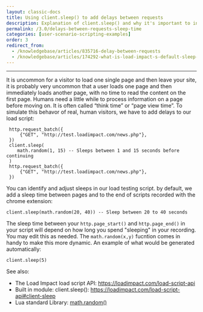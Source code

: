 ```yaml
---
layout: classic-docs
title: Using client.sleep() to add delays between requests
description: Explanation of client.sleep() and why it's important to include in your load scripts
permalink: /3.0/delays-between-requests-sleep-time
categories: [user-scenario-scripting-examples]
order: 3
redirect_from:
  - /knowledgebase/articles/835716-delay-between-requests
  - /knowledgebase/articles/174292-what-is-load-impact-s-default-sleep-time
---
```


***

It is uncommon for a visitor to load one single page and then leave your site, it is probably very uncommon that a user loads one page and then immediately loads another page, with no time to read the content on the first page. Humans need a little while to process information on a page before moving on. It is often called “think time” or “page view time”. To simulate this behavor of real, human visitors, we have to add delays to our load script:
```
 http.request_batch({
     {"GET", "http://test.loadimpact.com/news.php"},
 })
 client.sleep(
    math.random(1, 15) -- Sleeps between 1 and 15 seconds before continuing
 )
 http.request_batch({
     {"GET", "http://test.loadimpact.com/news.php"},
 })
```

You can identify and adjust sleeps in our load testing script. by default, we add a sleep time between pages and to the end of scripts recorded with the chrome extension:

```
client.sleep(math.random(20, 40)) -- Sleep between 20 to 40 seconds
```

The sleep time between your `http.page_start()` and `http.page_end()` in your script will depend on how long you spend "sleeping" in your recording. You may edit this as needed.  The `math.random(x,y)` fucntion comes in handy to make this more dynamic. An example of what would be generated automatically:

```
client.sleep(5)
```


See also:

- The Load Impact load script API: https://loadimpact.com/load-script-api
- Built in module: client.sleep(): https://loadimpact.com/load-script-api#client-sleep
- Lua standard Library: [math.random() ](http://www.lua.org/manual/5.1/manual.html#pdf-math.random)
